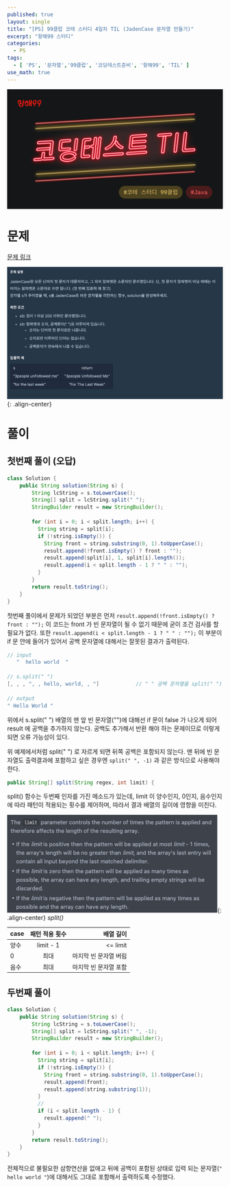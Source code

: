 ```yaml
---
published: true
layout: single
title: "[PS] 99클럽 코테 스터디 4일차 TIL (JadenCase 문자열 만들기)"
excerpt: "항해99 스터디"
categories:
  - PS
tags:
  - [ 'PS', '문자열','99클럽', '코딩테스트준비', '항해99', 'TIL' ]
use_math: true
---
```


![img_3.png](https://github.com/zhtmr/static-files-for-posting/blob/main/static-files-for-posting/20240722/99club_TIL_thumbnail/%EA%B8%B0%EB%B3%B8%ED%98%951_java.png?raw=true)

# 문제

[문제 링크](https://school.programmers.co.kr/learn/courses/30/lessons/12951)

![img_3.png](https://github.com/zhtmr/static-files-for-posting/blob/main/static-files-for-posting/20240725/ex.png?raw=true){: .align-center}

# 풀이

## 첫번째 풀이 (오답)

```java
class Solution {
    public String solution(String s) {
        String lcString = s.toLowerCase();
        String[] split = lcString.split(" ");
        StringBuilder result = new StringBuilder();

        for (int i = 0; i < split.length; i++) {
          String string = split[i];
          if (!string.isEmpty()) {
            String front = string.substring(0, 1).toUpperCase();
            result.append(!front.isEmpty() ? front : "");
            result.append(split[i], 1, split[i].length());
            result.append(i < split.length - 1 ? " " : "");
          }
        }
        return result.toString();
    }
}
```
첫번째 풀이에서 문제가 되었던 부분은 먼저 `result.append(!front.isEmpty() ? front : "");` 이 코드는 front 가 빈 문자열이 될 수 없기 때문에 굳이 조건 검사를 할 필요가 없다. 
또한 `result.append(i < split.length - 1 ? " " : "");` 이 부분이 if 문 안에 들어가 있어서 공백 문자열에 대해서는 잘못된 결과가 출력된다.

```java
// input
   "  hello world  "

// s.split(" ")
[, , , ", , hello, world, , "]            // " " 공백 문자열을 split(" ") 하게되면 ""

// output
" Hello World "
```
위에서 s.split(" ") 배열의 맨 앞 빈 문자열("")에 대해선 if 문이 false 가 나오게 되어 result 에 공백을 추가하지 않는다. 공백도 추가해서 반환 해야 하는 문제이므로 이렇게 되면 오류 가능성이 있다.

위 예제에서처럼 split(" ") 로 자르게 되면 뒤쪽 공백은 포함되지 않는다. 맨 뒤에 빈 문자열도 출력결과에 포함하고 싶은 경우엔 `split(" ", -1)` 과 같은 방식으로 사용해야 한다.

```java
public String[] split(String regex, int limit) {
```
split() 함수는 두번째 인자를 가진 메소드가 있는데, limit 이 양수인지, 0인지, 음수인지에 따라 패턴이 적용되는 횟수를 제어하며, 따라서 결과 배열의 길이에 영향을 미친다.


![img_4.png](https://github.com/zhtmr/static-files-for-posting/blob/main/static-files-for-posting/20240725/split.png?raw=true){: .align-center}
*split()*



| case | 패턴 적용 횟수  |      배열 길이 |
|------|:---------:|-----------:|
| 양수   | limit - 1 |  <= limit
| 0    |    최대     | 마지막 빈 문자열 버림
| 음수   |    최대     | 마지막 빈 문자열 포함



## 두번째 풀이
```java
class Solution {
    public String solution(String s) {
        String lcString = s.toLowerCase();
        String[] split = lcString.split(" ", -1);
        StringBuilder result = new StringBuilder();

        for (int i = 0; i < split.length; i++) {
          String string = split[i];
          if (!string.isEmpty()) {
            String front = string.substring(0, 1).toUpperCase();
            result.append(front);
            result.append(string.substring(1));
          }
          // 
          if (i < split.length - 1) {
            result.append(" ");
          }
        }
        return result.toString();
    }
}
```
전체적으로 불필요한 삼항연산을 없애고 뒤에 공백이 포함된 상태로 입력 되는 문자열(`" hello world "`)에 대해서도 그대로 포함해서 출력하도록 수정했다.
